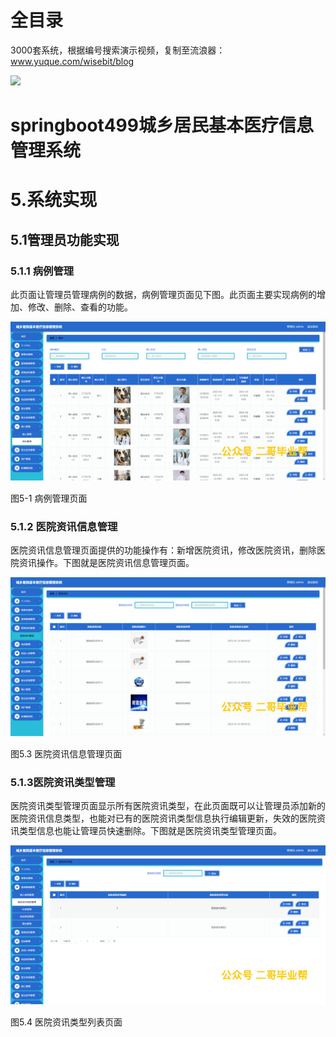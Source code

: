 # 全目录

3000套系统，根据编号搜索演示视频，复制至流浪器：www.yuque.com/wisebit/blog


![](https://bitwise.oss-cn-heyuan.aliyuncs.com/2024/11/06/qq_wechat.png)

# springboot499城乡居民基本医疗信息管理系统



# 5.系统实现
## 5.1管理员功能实现
### 5.1.1 病例管理
此页面让管理员管理病例的数据，病例管理页面见下图。此页面主要实现病例的增加、修改、删除、查看的功能。

![](/md/blog.017.png)

图5-1 病例管理页面
### 5.1.2 医院资讯信息管理
医院资讯信息管理页面提供的功能操作有：新增医院资讯，修改医院资讯，删除医院资讯操作。下图就是医院资讯信息管理页面。

![](/md/blog.018.png)

图5.3 医院资讯信息管理页面
### 5.1.3医院资讯类型管理
医院资讯类型管理页面显示所有医院资讯类型，在此页面既可以让管理员添加新的医院资讯信息类型，也能对已有的医院资讯类型信息执行编辑更新，失效的医院资讯类型信息也能让管理员快速删除。下图就是医院资讯类型管理页面。

![](/md/blog.019.png)

图5.4 医院资讯类型列表页面









